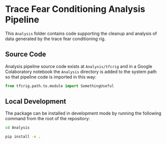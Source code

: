 # Trace Fear Conditioning Analysis Pipeline

This `Analysis` folder contains code supporting the cleanup and analysis of data generated by the trace fear conditioning rig.

## Source Code

Analysis pipeline source code exists at `Analysis/tfcrig` and in a Google Colaboratory notebook the `Analysis` directory is added to the system path so that pipeline code is imported in this way:

```python
from tfcrig.path.to.module import SomethingUseful
```

## Local Development

The package can be installed in development mode by running the following command from the root of the repository:

```bash
cd Analysis
```

```bash
pip install -e .
```
